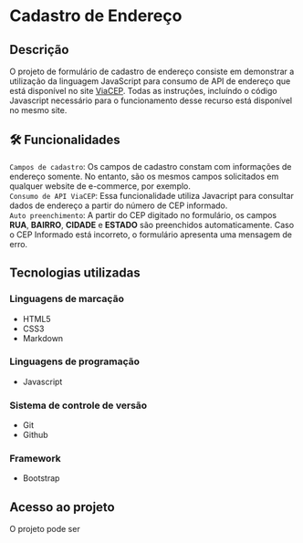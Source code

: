 # Cadastro de Endereço

## Descrição

O projeto de formulário de cadastro de endereço consiste em demonstrar a utilização da linguagem JavaScript para consumo de API de endereço que está disponível no site [ViaCEP](https://viacep.com.br/).
Todas as instruções, incluíndo o código Javascript necessário para o funcionamento desse recurso está disponível no mesmo site.

## 🛠 Funcionalidades 

``Campos de cadastro``: Os campos de cadastro constam com informações de endereço somente. No entanto, são os mesmos campos solicitados em qualquer website de e-commerce, por exemplo.  
``Consumo de API ViaCEP``: Essa funcionalidade utiliza Javacript para consultar dados de endereço a partir do número de CEP informado.  
``Auto preenchimento``: A partir do CEP digitado no formulário, os campos **RUA**, **BAIRRO**, **CIDADE** e **ESTADO** são preenchidos automaticamente. Caso o CEP Informado está incorreto, o formulário apresenta uma mensagem de erro.

## Tecnologias utilizadas

### Linguagens de marcação
* HTML5
* CSS3
* Markdown

### Linguagens de programação
* Javascript

### Sistema de controle de versão
* Git
* Github

### Framework

- Bootstrap

## Acesso ao projeto

O projeto pode ser